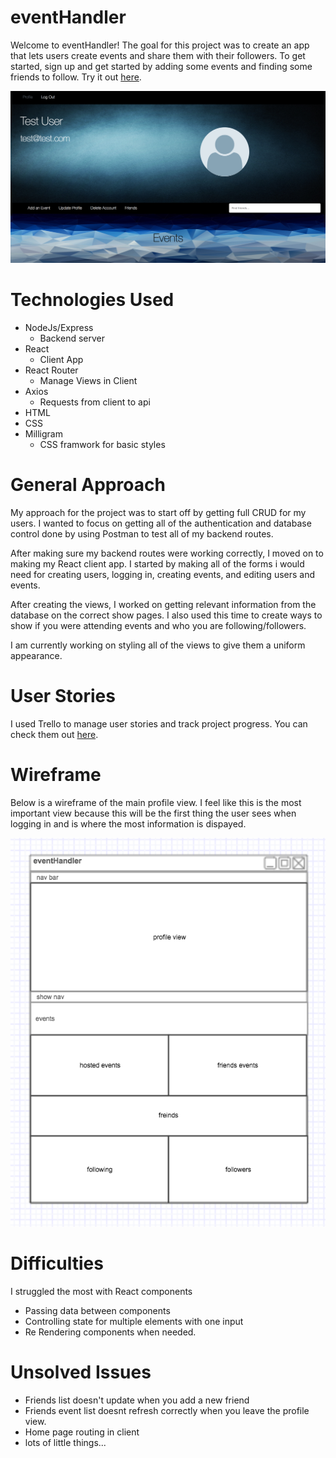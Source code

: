 # eventHandler

Welcome to eventHandler! The goal for this project was to create an app that lets users create events and share them with their followers. To get started, sign up and get started by adding some events and finding some friends to follow. Try it out [here](https://dseventhandler.herokuapp.com/).

![img](./screenshot.png)

# Technologies Used

- NodeJs/Express
	- Backend server
- React
	- Client App
- React Router
	- Manage Views in Client
- Axios
	- Requests from client to api
- HTML
- CSS
- Milligram
	- CSS framwork for basic styles

# General Approach

My approach for the project was to start off by getting full CRUD for my users. I wanted to focus on getting all of the authentication and database control done by using Postman to test all of my backend routes.

After making sure my backend routes were working correctly, I moved on to making my React client app. I started by making all of the forms i would need for creating users, logging in, creating events, and editing users and events.

After creating the views, I worked on getting relevant information from the database on the correct show pages. I also used this time to create ways to show if you were attending events and who you are following/followers.

I am currently working on styling all of the views to give them a uniform appearance.

# User Stories

I used Trello to manage user stories and track project progress. You can check them out [here](https://trello.com/b/D3ROWYRp/eventhandler).

# Wireframe

Below is a wireframe of the main profile view. I feel like this is the most important view because this will be the first thing the user sees when logging in and is where the most information is dispayed.

![img](./wireframe.png)

# Difficulties

I struggled the most with React components

- Passing data between components
- Controlling state for multiple elements with one input
- Re Rendering components when needed.

# Unsolved Issues

- Friends list doesn't update when you add a new friend
- Friends event list doesnt refresh correctly when you leave the profile view.
- Home page routing in client
- lots of little things...

